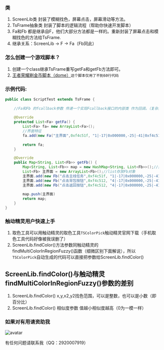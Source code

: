 
### 类
1. ScreenLib类 封装了模糊找色，屏幕点击，屏幕滑动等方法。
1. TsFrame抽象类 封装了脚本的逻辑流程（帮助你快速开发脚本）
1. Fa和Fb 都是继承自F，他们大部分方法都是一样的。重新封装了屏幕点击和模糊找色的方法给TsFrame.
1. 继承关系：ScreenLib → F → Fa（Fb同此）

### 怎么创建一个游戏脚本？
1. 创建一个class继承TsFrame重写getFa和getFb方法即可。
1. [王者荣耀刷金币脚本（dome）](https://github.com/qq292/autoA/blob/master/app/src/main/java/com/example/scriptx1/ScriptWzRy.java)`这个脚本仅用了不到60行代码`
### 示例代码:
```java
public class ScriptTest extends TsFrame {
   
    //Fa和Fb 的fcallback参数 传递一个实现Fcallback接口的内部类 作为回调。（复杂逻辑的脚本应该使用它）
    
    @Override
    protected List<Fa> getFa() {
        List<Fa> fa= new ArrayList<Fa>();
        //界面特征 
        fa.add(new Fa("主界面",0xf4c51f, "1|-17|0x000000,-25|-41|0xf4c51f,28|-45|0xf4c51f,21|12|0xf4c51f,18|-8|0x000000,-1|-24|0x000000", 90, 40, 97, 691, 487));
      
        return fa;
    }

    @Override
    public Map<String, List<Fb>> getFb() {
        Map<String, List<Fb>> map = new HashMap<String, List<Fb>>();//类似于lua中的字典类型
        List<Fb> 主界面 = new ArrayList<Fb>();//list存放Fb对象
        主界面.add(new Fb("点击主线任务",0xf4c51f, "1|-17|0x000000,-25|-41|0xf4c51f,28|-45|0xf4c51f,21|12|0xf4c51f,18|-8|0x000000,-1|-24|0x000000", 90, 40, 97, 691, 487))
        主界面.add(new Fb("点击背包按钮",0xf4c512, "4|-17|0x000000,-25|-41|0xf4c51f,28|-45|0xf4c51f,21|12|0xf4c51f,18|-8|0x000000,-1|-24|0x000000", 90, 40, 97, 691, 487))
        主界面.add(new Fb("点击返回按钮",0xf4c512, "4|-17|0x000000,-25|-41|0xf4c51f,28|-45|0xf4c51f,21|12|0xf4c51f,18|-8|0x000000,-1|-24|0x000000", 90, 40, 97, 691, 487))
        
        map.push(主界面)
        return map;
    }
}
```

### 触动精灵用户快速上手
1. 取色工具可以用触动精灵的取色工具`TSColorPick`触动精灵官网下载（手机取色工具代码好像被我误删了）
1. ScreenLib.findColor()方法参数同触动精灵的findMultiColorInRegionFuzzy()函数（细微区别下面解说），所以`TSColorPick`自动生成的代码可以直接把参数给ScreenLib.findColor()
   
## ScreenLib.findColor()与触动精灵findMultiColorInRegionFuzzy()参数的差别
1. ScreenLib.findColor() x,y,x2,y2找色范围，可以是整数，也可以是小数（即百分比）
1. ScreenLib.findColor() 相似度参数 值越小相似度越高（0为一模一样）

### 如果对有用请资助我
![avatar](https://github.com/qq292/autoA/blob/master/app/src/main/res/drawable/zfbQr.jpg)

有任何问题请联系我（QQ：2920007919）








